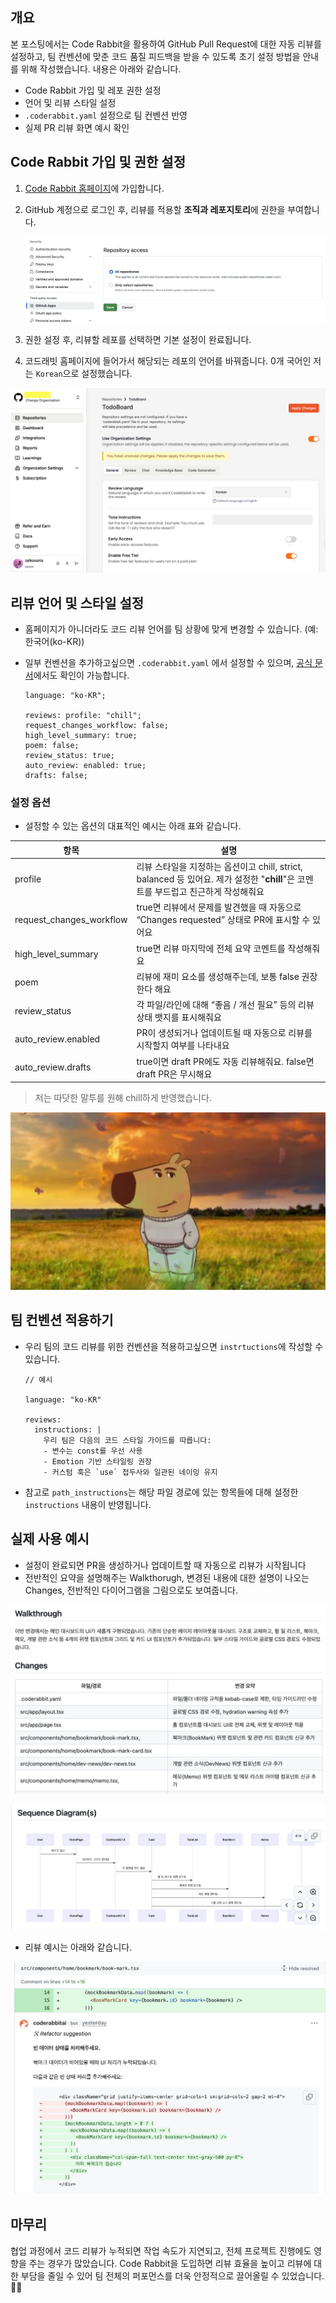## 개요

본 포스팅에서는 Code Rabbit을 활용하여 GitHub Pull Request에 대한 자동 리뷰를 설정하고, 팀 컨벤션에 맞춘 코드 품질 피드백을 받을 수 있도록 초기 설정 방법을 안내를 위해 작성했습니다. 내용은 아래와 같습니다.

- Code Rabbit 가입 및 레포 권한 설정
- 언어 및 리뷰 스타일 설정
- `.coderabbit.yaml` 설정으로 팀 컨벤션 반영
- 실제 PR 리뷰 화면 예시 확인

## **Code Rabbit 가입 및 권한 설정**

1. [Code Rabbit 홈페이지](https://www.coderabbit.ai/)에 가입합니다.
2. GitHub 계정으로 로그인 후, 리뷰를 적용할 **조직과 레포지토리**에 권한을 부여합니다.

   ![image.png](/assets/img/CodeRabbit1.png)

3. 권한 설정 후, 리뷰할 레포를 선택하면 기본 설정이 완료됩니다.
4. 코드래빗 홈페이지에 들어가서 해당되는 레포의 언어를 바꿔줍니다. 0개 국어인 저는 `Korean`으로 설정했습니다.

![스크린샷 2025-05-23 오후 3.33.43.png](/assets/img/CodeRabbit2.png)

## 리뷰 언어 및 스타일 설정

- 홈페이지가 아니더라도 코드 리뷰 언어를 팀 상황에 맞게 변경할 수 있습니다. (예: 한국어(ko-KR))
- 일부 컨벤션을 추가하고싶으면 `.coderabbit.yaml` 에서 설정할 수 있으며, [공식 문서](https://docs.coderabbit.ai/getting-started/configure-coderabbit/)에서도 확인이 가능합니다.

  ```tsx
  language: "ko-KR";

  reviews: profile: "chill";
  request_changes_workflow: false;
  high_level_summary: true;
  poem: false;
  review_status: true;
  auto_review: enabled: true;
  drafts: false;
  ```

### 설정 옵션

- 설정할 수 있는 옵션의 대표적인 예시는 아래 표와 같습니다.

| 항목                     | 설명                                                                                                                               |
| ------------------------ | ---------------------------------------------------------------------------------------------------------------------------------- |
| profile                  | 리뷰 스타일을 지정하는 옵션이고 chill, strict, balanced 등 있어요. 제가 설정한 "**chill**"은 코멘트를 부드럽고 친근하게 작성해줘요 |
| request_changes_workflow | true면 리뷰에서 문제를 발견했을 때 자동으로 “Changes requested” 상태로 PR에 표시할 수 있어요                                       |
| high_level_summary       | true면 리뷰 마지막에 전체 요약 코멘트를 작성해줘요                                                                                 |
| poem                     | 리뷰에 재미 요소를 생성해주는데, 보통 false 권장한다 해요                                                                          |
| review_status            | 각 파일/라인에 대해 “좋음 / 개선 필요” 등의 리뷰 상태 뱃지를 표시해줘요                                                            |
| auto_review.enabled      | PR이 생성되거나 업데이트될 때 자동으로 리뷰를 시작할지 여부를 나타내요                                                             |
| auto_review.drafts       | true이면 draft PR에도 자동 리뷰해줘요. false면 draft PR은 무시해요                                                                 |

> 저는 따닷한 말투를 원해 chill하게 반영했습니다.

![image.png](/assets/img/chillguy.png)

## 팀 컨벤션 적용하기

- 우리 팀의 코드 리뷰를 위한 컨벤션을 적용하고싶으면 `instrtuctions`에 작성할 수 있습니다.

  ```tsx
  // 예시

  language: "ko-KR"

  reviews:
    instructions: |
      우리 팀은 다음의 코드 스타일 가이드를 따릅니다:
      - 변수는 const를 우선 사용
      - Emotion 기반 스타일링 권장
      - 커스텀 훅은 `use` 접두사와 일관된 네이밍 유지
  ```

- 참고로 `path_instructions`는 해당 파일 경로에 있는 항목들에 대해 설정한 `instructions` 내용이 반영됩니다.

## 실제 사용 예시

- 설정이 완료되면 PR을 생성하거나 업데이트할 때 자동으로 리뷰가 시작됩니다
- 전반적인 요약을 설명해주는 Walkthorugh, 변경된 내용에 대한 설명이 나오는 Changes, 전반적인 다이어그램을 그림으로도 보여줍니다.

![image.png](/assets/img/CodeRabbit5.png)

![image.png](/assets/img/CodeRabbit3.png)

- 리뷰 예시는 아래와 같습니다.

![image.png](/assets/img/CodeRabbit4.png)

## 마무리

협업 과정에서 코드 리뷰가 누적되면 작업 속도가 지연되고, 전체 프로젝트 진행에도 영향을 주는 경우가 많았습니다. Code Rabbit을 도입하면 리뷰 효율을 높이고 리뷰에 대한 부담을 줄일 수 있어 팀 전체의 퍼포먼스를 더욱 안정적으로 끌어올릴 수 있었습니다. 👍🏻
